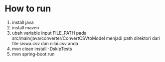 # How to run

1. install java
2. install maven
3. ubah variable input FILE_PATH pada src/main/java/converter/ConvertCSVtoModel menjadi path direktori dari file siswa.csv dan nilai.csv anda
3. mvn clean install -DskipTests
4. mvn spring-boot:run
